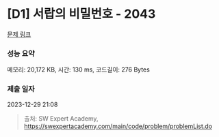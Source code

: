 # [D1] 서랍의 비밀번호 - 2043 

[문제 링크](https://swexpertacademy.com/main/code/problem/problemDetail.do?contestProbId=AV5QJ_8KAx8DFAUq) 

### 성능 요약

메모리: 20,172 KB, 시간: 130 ms, 코드길이: 276 Bytes

### 제출 일자

2023-12-29 21:08



> 출처: SW Expert Academy, https://swexpertacademy.com/main/code/problem/problemList.do